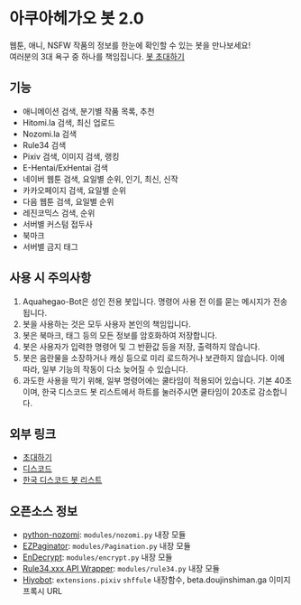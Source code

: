 # 아쿠아헤가오 봇 2.0
웹툰, 애니, NSFW 작품의 정보를 한눈에 확인할 수 있는 봇을 만나보세요!\
여러분의 3대 욕구 중 하나를 책임집니다.
[봇 초대하기](https://discord.com/oauth2/authorize?client_id=790968269007880232&permissions=0&scope=bot)

## 기능
- 애니메이션 검색, 분기별 작품 목록, 추천
- Hitomi.la 검색, 최신 업로드
- Nozomi.la 검색
- Rule34 검색
- Pixiv 검색, 이미지 검색, 랭킹
- E-Hentai/ExHentai 검색
- 네이버 웹툰 검색, 요일별 순위, 인기, 최신, 신작
- 카카오페이지 검색, 요일별 순위
- 다음 웹툰 검색, 요일별 순위
- 레진코믹스 검색, 순위
- 서버별 커스텀 접두사
- 북마크
- 서버별 금지 태그

## 사용 시 주의사항
1. Aquahegao-Bot은 성인 전용 봇입니다. 명령어 사용 전 이를 묻는 메시지가 전송됩니다.
2. 봇을 사용하는 것은 모두 사용자 본인의 책임입니다.
3. 봇은 북마크, 태그 등의 모든 정보를 암호화하여 저장합니다.
4. 봇은 사용자가 입력한 명령어 및 그 반환값 등을 저장, 출력하지 않습니다.
5. 봇은 음란물을 소장하거나 캐싱 등으로 미리 로드하거나 보관하지 않습니다. 이에 따라, 일부 기능의 작동이 다소 늦어질 수 있습니다.
6. 과도한 사용을 막기 위해, 일부 명령어에는 쿨타임이 적용되어 있습니다. 기본 40초이며, 한국 디스코드 봇 리스트에서 하트를 눌러주시면 쿨타임이 20초로 감소합니다.

## 외부 링크
- [초대하기](https://discord.com/oauth2/authorize?client_id=790968269007880232&permissions=0&scope=bot)
- [디스코드](https://discord.gg/satHMkSY8N)
- [한국 디스코드 봇 리스트](https://koreanbots.dev/bots/790968269007880232)

## 오픈소스 정보
- [python-nozomi](https://github.com/Alfa-Q/python-nozomi): `modules/nozomi.py` 내장 모듈
- [EZPaginator](https://github.com/khk4912/EZPaginator): `modules/Pagination.py` 내장 모듈
- [EnDecrypt](https://m.blog.naver.com/wideeyed/221666489901): `modules/encrypt.py` 내장 모듈
- [Rule34.xxx API Wrapper](https://github.com/LordOfPolls/Rule34-API-Wrapper): `modules/rule34.py` 내장 모듈
- [Hiyobot](https://github.com/Saebasol/Hiyobot): `extensions.pixiv` `shffule` 내장함수, beta.doujinshiman.ga 이미지 프록시 URL

